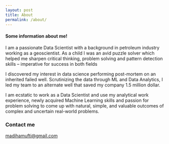 ```yaml
---
layout: post
title: About
permalink: /about/
---
```


#### Some information about me!

I am a passionate Data Scientist with a background in petroleum industry working as a geoscientist. As a child I was an avid puzzle solver which helped me sharpen critical thinking, problem solving and pattern detection skills – imperative for success in both fields

I discovered my interest in data science performing post-mortem on an inherited failed well. Scrutinizing the data through ML and Data Analytics, I led my team to an alternate well that saved my company 1.5 million dollar. 

I am ecstatic to work as a Data Scientist and use my analytical work experience, newly acquired Machine Learning skills and passion for problem solving to come up with natural, simple, and valuable outcomes of complex and uncertain real-world problems.


### Contact me

[madihamufti@gmail.com](mailto:madihamufti@gmail.com)